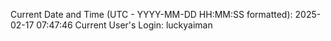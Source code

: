 Current Date and Time (UTC - YYYY-MM-DD HH:MM:SS formatted): 2025-02-17 07:47:46
Current User's Login: luckyaiman
